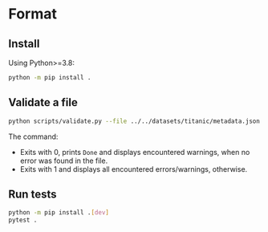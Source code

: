 # Format

## Install

Using Python>=3.8:

```bash
python -m pip install .
```

## Validate a file

```bash
python scripts/validate.py --file ../../datasets/titanic/metadata.json
```

The command:

- Exits with 0, prints `Done` and displays encountered warnings, when no error was found in the file.
- Exits with 1 and displays all encountered errors/warnings, otherwise.

## Run tests

```bash
python -m pip install .[dev]
pytest .
```
